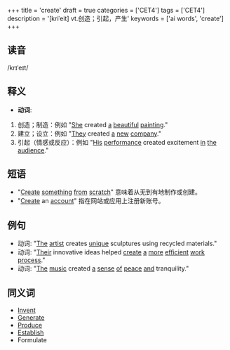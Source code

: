 +++
title = 'create'
draft = true
categories = ['CET4']
tags = ['CET4']
description = '[kriˈeit] vt.创造；引起，产生'
keywords = ['ai words', 'create']
+++

## 读音
/krɪˈeɪt/

## 释义
- **动词**:
1. 创造；制造：例如 "[She](/zh/post/she/) created [a](/zh/post/a/) [beautiful](/zh/post/beautiful/) [painting](/zh/post/painting/)."
2. 建立；设立：例如 "[They](/zh/post/they/) created [a](/zh/post/a/) [new](/zh/post/new/) [company](/zh/post/company/)."
3. 引起（情感或反应）：例如 "[His](/zh/post/his/) [performance](/zh/post/performance/) created excitement [in](/zh/post/in/) [the](/zh/post/the/) [audience](/zh/post/audience/)."

## 短语
- "[Create](/zh/post/create/) [something](/zh/post/something/) [from](/zh/post/from/) [scratch](/zh/post/scratch/)" 意味着从无到有地制作或创建。
- "[Create](/zh/post/create/) an [account](/zh/post/account/)" 指在网站或应用上注册新账号。

## 例句
- 动词: "[The](/zh/post/the/) [artist](/zh/post/artist/) creates [unique](/zh/post/unique/) sculptures using recycled materials."
- 动词: "[Their](/zh/post/their/) innovative ideas helped [create](/zh/post/create/) [a](/zh/post/a/) [more](/zh/post/more/) [efficient](/zh/post/efficient/) [work](/zh/post/work/) [process](/zh/post/process/)."
- 动词: "[The](/zh/post/the/) [music](/zh/post/music/) created [a](/zh/post/a/) [sense](/zh/post/sense/) [of](/zh/post/of/) [peace](/zh/post/peace/) [and](/zh/post/and/) tranquility."

## 同义词
- [Invent](/zh/post/invent/)
- [Generate](/zh/post/generate/)
- [Produce](/zh/post/produce/)
- [Establish](/zh/post/establish/)
- Formulate
